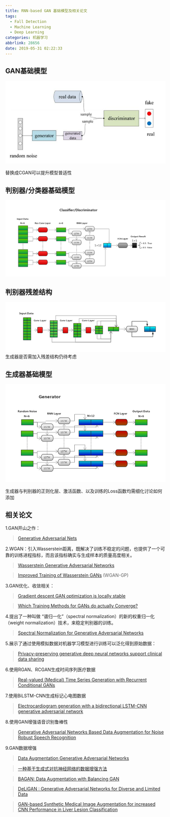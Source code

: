 ```yaml
---
title: RNN-based GAN 基础模型及相关论文
tags:
  - Fall Detection
  - Machine Learning
  - Deep Learning
categories: 机器学习
abbrlink: 28656
date: 2019-05-31 02:22:33
---
```


## GAN基础模型

![](/images/fig9.jpg)

替换成CGAN可以提升模型普适性


## 判别器/分类器基础模型

![](/images/fig7.png)

## 判别器残差结构

![](/images/fig10.png)
生成器是否需加入残差结构仍待考虑


## 生成器基础模型

![](/images/fig8.png)

生成器与判别器的正则化层、激活函数、以及训练的Loss函数均需细化讨论如何添加

## 相关论文
1.GAN开山之作：

>[Generative Adversarial Nets](http://papers.nips.cc/paper/5423-generative-adversarial-nets.pdf)

2.WGAN：引入Wasserstein距离，既解决了训练不稳定的问题，也提供了一个可靠的训练进程指标，而且该指标确实与生成样本的质量高度相关。

>[Wasserstein Generative Adversarial Networks](http://proceedings.mlr.press/v70/arjovsky17a/arjovsky17a.pdf)

>[Improved Training of Wasserstein GANs](http://papers.nips.cc/paper/7159-improved-training-of-wasserstein-gans.pdf) (WGAN-GP)

3.GAN优化、收敛相关：

>[Gradient descent GAN optimization is locally stable](https://arxiv.org/abs/1706.04156)

>[Which Training Methods for GANs do actually Converge?](https://www.semanticscholar.org/paper/Which-Training-Methods-for-GANs-do-actually-Mescheder-Geiger/1b741fd8c2ebff0200556cf2690dfc9fd79dcba5)

4.提出了一种叫做 “谱归一化”（spectral normalization）的新的权重归一化（weight normalization）技术，来稳定判别器的训练。

>[Spectral Normalization for Generative Adversarial Networks](https://openreview.net/pdf?id=B1QRgziT-)

5.展示了通过使用模拟数据对机器学习模型进行训练可以泛化得到原始数据：

>[Privacy-preserving generative deep neural networks support clinical data sharing](https://www.biorxiv.org/content/10.1101/159756v1)

6.使用RGAN、RCGAN生成时间序列医疗数据

>[Real-valued (Medical) Time Series Generation with Recurrent Conditional GANs](https://arxiv.org/pdf/1706.02633.pdf)

7.使用BiLSTM-CNN生成标记心电图数据
>[Electrocardiogram generation with a bidirectional LSTM-CNN generative adversarial network](https://www.nature.com/articles/s41598-019-42516-z.pdf)

8.使用GAN增强语音识别鲁棒性

>[Generative Adversarial Networks Based Data Augmentation for Noise Robust Speech Recognition](https://speechlab.sjtu.edu.cn/papers/hh112-hu-icassp18.pdf)

9.GAN数据增强
>[Data Augmentation Generative Adversarial Networks](https://arxiv.org/pdf/1711.04340.pdf)

>[一种基于生成式对抗神经网络的数据增强方法](http://www.joca.cn/CN/10.11772/j.Issn.1001-9081.2018051008)

>[BAGAN: Data Augmentation with Balancing GAN](https://arxiv.org/pdf/1803.09655.pdf)

>[DeLiGAN : Generative Adversarial Networks for Diverse and Limited Data](https://arxiv.org/pdf/1706.02071.pdf)

>[GAN-based Synthetic Medical Image Augmentation
for increased CNN Performance in Liver Lesion Classification](https://arxiv.org/pdf/1803.01229.pdf)

